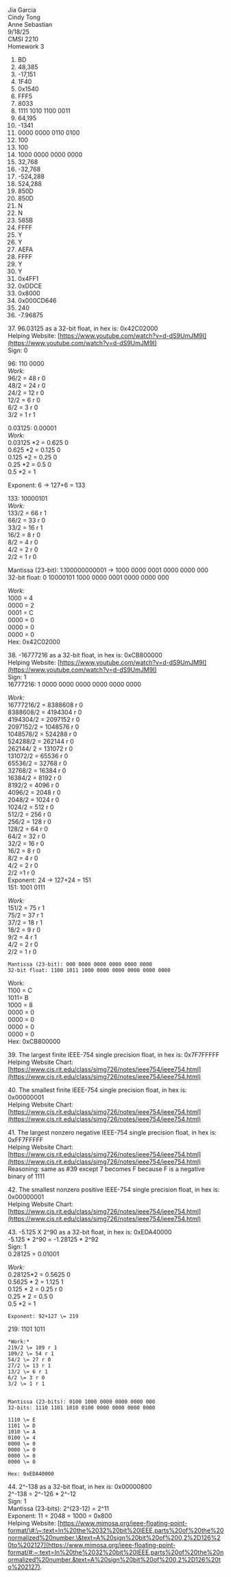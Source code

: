 Jia Garcia  
Cindy Tong  
Anne Sebastian  
9/18/25  
CMSI 2210  
Homework 3 

1. BD  
2. 48,385  
3. \-17,151  
4. 1F40  
5. 0x1540  
6. FFF5  
7. 8033  
8. 1111 1010 1100 0011  
9. 64,195  
10. \-1341  
11. 0000 0000 0110 0100  
12. 100  
13. 100  
14. 1000 0000 0000 0000  
15. 32,768  
16. \-32,768  
17. \-524,288  
18. 524,288  
19. 850D  
20. 850D  
21. N  
22. N  
23. 585B  
24. FFFF  
25. Y  
26. Y  
27. AEFA  
28. FFFF  
29. Y  
30. Y  
31. 0x4FF1  
32. 0xDDCE  
33. 0x8000  
34. 0x000CD646  
35. 240  
36.  \-7.96875

37\. 96.03125 as a 32-bit float, in hex is: 0x42C02000  
Helping Website: [https://www.youtube.com/watch?v=d-dS9UmJM9I](https://www.youtube.com/watch?v=d-dS9UmJM9I)   
Sign: 0

96: 110 0000  
*Work:*  
96/2 \= 48 r 0  
48/2 \= 24 r 0  
24/2 \= 12 r 0  
12/2 \= 6 r 0  
6/2 \= 3 r 0  
3/2 \= 1 r 1

0.03125: 0.00001  
*Work:*  
0.03125 \*2 \= 0.625 0  
0.625 \*2 \= 0.125  0  
0.125 \*2 \= 0.25  0  
0.25 \*2 \= 0.5  0  
0.5 \*2 \= 1

Exponent: 6 \-\> 127+6 \= 133

133: 10000101  
*Work:*  
133/2 \= 66 r 1  
66/2 \= 33 r 0  
33/2 \= 16 r 1  
16/2 \= 8 r 0  
8/2 \= 4 r 0  
4/2 \= 2 r 0  
2/2 \= 1 r 0

Mantissa (23-bit): 1.100000000001  \-\> 1000 0000 0001 0000 0000 000  
32-bit float: 0   10000101    1000 0000 0001 0000 0000 000

*Work:*  
1000 \= 4  
0000 \= 2  
0001 \= C  
0000 \= 0  
0000 \= 0   
0000 \= 0  
Hex: 0x42C02000


38\. \-16777216 as a 32-bit float, in hex is: 0xCB800000  
	Helping Website: [https://www.youtube.com/watch?v=d-dS9UmJM9I](https://www.youtube.com/watch?v=d-dS9UmJM9I)   
	Sign: 1  
	16777216: 1 0000 0000 0000 0000 0000 0000  
	  
*Work:*   
16777216/2 \= 8388608 r 0  
8388608/2 \= 4194304 r 0  
4194304/2 \= 2097152 r 0  
2097152/2 \= 1048576 r 0  
1048576/2 \= 524288 r 0  
524288/2 \= 262144 r 0  
262144/ 2 \= 131072 r 0  
131072/2 \= 65536 r 0  
65536/2 \= 32768 r 0  
32768/2 \= 16384 r 0  
16384/2 \= 8192 r 0  
8192/2 \= 4096 r 0  
4096/2 \= 2048 r 0  
2048/2 \= 1024 r 0  
1024/2 \= 512 r 0  
512/2 \= 256 r 0  
256/2 \= 128 r 0  
128/2 \= 64 r 0  
64/2 \= 32 r 0  
32/2 \= 16 r 0  
16/2 \= 8 r 0  
8/2 \= 4 r 0  
4/2 \= 2 r 0  
2/2 \=1 r 0   
	Exponent: 24 \-\> 127+24 \= 151  
	151: 1001 0111

*Work:*  
151/2 \= 75 r 1  
75/2 \= 37 r 1  
37/2 \= 18 r 1  
18/2 \= 9 r 0  
9/2 \= 4 r 1  
4/2 \= 2 r 0  
2/2 \= 1 r 0

	Mantissa (23-bit): 000 0000 0000 0000 0000 0000  
	32-bit float: 1100 1011 1000 0000 0000 0000 0000 0000  
	  
Work:  
1100 \= C  
1011= B  
1000 \= 8  
0000 \= 0  
0000 \= 0  
0000 \= 0  
0000 \= 0  
Hex: 0xCB800000

39\. The largest finite IEEE-754 single precision float, in hex is: 0x7F7FFFFF  
	Helping Website Chart: [https://www.cis.rit.edu/class/simg726/notes/ieee754/ieee754.html](https://www.cis.rit.edu/class/simg726/notes/ieee754/ieee754.html) 

40\. The smallest finite IEEE-754 single precision float, in hex is: 0x00000001  
	Helping Website Chart: [https://www.cis.rit.edu/class/simg726/notes/ieee754/ieee754.html](https://www.cis.rit.edu/class/simg726/notes/ieee754/ieee754.html) 

41\. The largest nonzero negative IEEE-754 single precision float, in hex is: 0xFF7FFFFF  
	Helping Website Chart: [https://www.cis.rit.edu/class/simg726/notes/ieee754/ieee754.html](https://www.cis.rit.edu/class/simg726/notes/ieee754/ieee754.html)   
	Reasoning: same as \#39 except 7 becomes F because F is a negative binary of 1111

42\. The smallest nonzero positive IEEE-754 single precision float, in hex is: 0x00000001  
Helping Website Chart: [https://www.cis.rit.edu/class/simg726/notes/ieee754/ieee754.html](https://www.cis.rit.edu/class/simg726/notes/ieee754/ieee754.html) 

43\. \-5.125 X 2^90 as a 32-bit float, in hex is: 0xEDA40000  
	\-5.125 \* 2^90 \= \-1.28125 \* 2^92   
Sign: 1  
0.28125 \= 0.01001

*Work:*  
0.28125\*2 \= 0.5625 0  
0.5625 \* 2 \= 1.125 1  
0.125 \* 2 \= 0.25 r 0  
0.25 \* 2 \= 0.5 0  
0.5 \*2 \= 1

	Exponent: 92+127 \= 219  
	  
219: 1101 1011  
	  
	*Work:*  
	219/2 \= 109 r 1  
	109/2 \= 54 r 1  
	54/2 \= 27 r 0  
	27/2 \= 13 r 1  
	13/2 \= 6 r 1  
	6/2 \= 3 r 0  
	3/2 \= 1 r 1  
	  
	  
	Mantissa (23-bits): 0100 1000 0000 0000 0000 000  
	32-bits: 1110 1101 1010 0100 0000 0000 0000 0000

	1110 \= E  
	1101 \= D  
	1010 \= A  
	0100 \= 4   
	0000 \= 0  
	0000 \= 0  
	0000 \= 0  
	0000 \= 0  
	  
	Hex: 0xEDA40000


44\. 2^-138 as a 32-bit float, in hex is:  0x00000800  
	2^-138 \= 2^-126 \* 2^-12  
	Sign: 1  
Mantissa (23-bits): 2^(23-12) \= 2^11  
	Exponent: 11 \= 2048 \= 1000 \= 0x800  
	Helping Website: [https://www.mimosa.org/ieee-floating-point-format/\#:\~:text=In%20the%2032%20bit%20IEEE,parts%20of%20the%20normalized%20number.\&text=A%20sign%20bit%20of%200,2%2D126%20to%202127](https://www.mimosa.org/ieee-floating-point-format/#:~:text=In%20the%2032%20bit%20IEEE,parts%20of%20the%20normalized%20number.&text=A%20sign%20bit%20of%200,2%2D126%20to%202127). 
